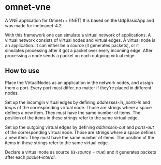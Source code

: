 # omnet-vne
A VNE application for Omnet++ (INET)
It is based on the UdpBasicApp and was made for inetmanet-4.2.

With this framework one can simulate a virtual network of applications.
A virtual network consists of virtual nodes and virtual edges. A virtual node is an application. It can either be a source (it generates packets), or it simulates processing after it got a packet over every incoming edge.
After processing a node sends a packet on each outgoing virtual edge.

## How to use
Place the VirtualNodes as an application in the network nodes, and assign them a port. Every port must differ, no matter if they're placed in different nodes.

Set up the incomgin virtual edges by defining *addresses-in*, *ports-in* and *loops* of the corresponding virtual node. Those are strings where a space defines a new item. They must have the same number of items. The position of the items in these strings refer to the same virtual edge.

Set up the outgoing virtual edges by defining *addresses-out* and *ports-out* of the corresponding virtual node. Those are strings where a space defines a new item. They must have the same number of items. The position of the items in these strings refer to the same virtual edge.

Declare a virtual node as source (*is-source = true*) and it generates packets after each *packet-interal*.
